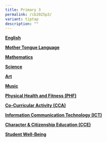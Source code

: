 ```yaml
---
title: Primary 3
permalink: /cb2025p3/
variant: tiptap
description: ""
---
```

<p><strong><a href="/files/Curriculum Briefing Slides/2025/2025_Curriculum_Briefing_P3_English.pdf" rel="noopener noreferrer nofollow" target="_blank">English</a></strong>
</p>
<p></p>
<p></p>
<p><strong><a href="/files/Curriculum Briefing Slides/2025/2025_Curriculum_Briefing_P3_Mother_Tongue.pdf" rel="noopener noreferrer nofollow" target="_blank">Mother Tongue Language</a></strong>
</p>
<p></p>
<p></p>
<p><strong><a href="/files/Curriculum Briefing Slides/2025/2025_Curriculum_Briefing_P3_Maths.pdf" rel="noopener noreferrer nofollow" target="_blank">Mathematics</a></strong>
</p>
<p></p>
<p></p>
<p><strong><a href="/files/Curriculum Briefing Slides/2025/2025_Curriculum_Briefing_P3_Science.pdf" rel="noopener noreferrer nofollow" target="_blank">Science</a></strong>
</p>
<p></p>
<p></p>
<p><strong><a href="/files/Curriculum Briefing Slides/2025/2025_Curriculum_Briefing_P1_to_P6_Art.pdf" rel="noopener noreferrer nofollow" target="_blank">Art</a></strong>
</p>
<p></p>
<p></p>
<p><strong><a href="/files/Curriculum Briefing Slides/2025/2025_Curriculum_Briefing_P1_to_P6_Music.pdf" rel="noopener noreferrer nofollow" target="_blank">Music</a></strong>
</p>
<p></p>
<p></p>
<p><strong><a href="/files/Curriculum Briefing Slides/2025/2025_Curriculum_Briefing_P3_to_P4_PHF.pdf" rel="noopener noreferrer nofollow" target="_blank">Physical Health and Fitness (PHF)</a></strong>
</p>
<p></p>
<p></p>
<p><strong><a href="/files/Curriculum Briefing Slides/2025/2025_Curriculum_Briefing_P3_CCA.pdf" rel="noopener noreferrer nofollow" target="_blank">Co-Curricular Activity (CCA)</a></strong>
</p>
<p></p>
<p></p>
<p><strong><a href="/files/Curriculum Briefing Slides/2025/2025_Curriculum_Briefing_P3_ICT.pdf" rel="noopener noreferrer nofollow" target="_blank">Information Communication Technology (ICT)</a></strong>
</p>
<p></p>
<p></p>
<p><strong><a href="/files/Curriculum Briefing Slides/2025/2025_Curriculum_Briefing_P3_to_P4_CCE.pdf" rel="noopener noreferrer nofollow" target="_blank">Character &amp; Citizenship Education (CCE)</a></strong>
</p>
<p></p>
<p></p>
<p><strong><a href="/files/Curriculum Briefing Slides/2025/2025_Curriculum_Briefing_SWB.pdf" rel="noopener noreferrer nofollow" target="_blank">Student Well-Being</a></strong>
</p>
<p></p>
<p></p>